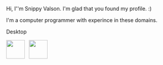 Hi, I''m Snippy Valson. I'm glad that you found my profile. :)

I'm a computer programmer with experince in these domains.

Desktop 

<img src="https://github.com/dotnet/brand/blob/master/logo/dotnet-logo.svg" width="50" height="50"/> <img src="https://github.com/hiloki/spacer/blob/master/spacer.gif"><img src="https://github.com/hiloki/spacer/blob/master/spacer.gif"><img src="https://github.com/hiloki/spacer/blob/master/spacer.gif"> <img src="https://github.com/dotnet/docs/blob/cb475ed45f881e9462e34764480d3b0ebce85e91/docs/images/hub/csharp.svg" width="50" height="50"/>
